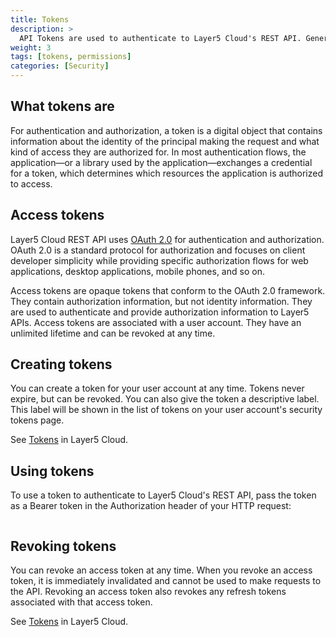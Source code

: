 ```yaml
---
title: Tokens
description: >
  API Tokens are used to authenticate to Layer5 Cloud's REST API. Generated on your user account's security tokens page. Tokens can be revoked at any time.
weight: 3
tags: [tokens, permissions]
categories: [Security]
---
```


## What tokens are

For authentication and authorization, a token is a digital object that contains information about the identity of the principal making the request and what kind of access they are authorized for. In most authentication flows, the application—or a library used by the application—exchanges a credential for a token, which determines which resources the application is authorized to access.

## Access tokens

Layer5 Cloud REST API uses [OAuth 2.0](https://oauth.net/2/) for authentication and authorization. OAuth 2.0 is a standard protocol for authorization and focuses on client developer simplicity while providing specific authorization flows for web applications, desktop applications, mobile phones, and so on.

Access tokens are opaque tokens that conform to the OAuth 2.0 framework. They contain authorization information, but not identity information. They are used to authenticate and provide authorization information to Layer5 APIs. Access tokens are associated with a user account. They have an unlimited lifetime and can be revoked at any time.

## Creating tokens

You can create a token for your user account at any time. Tokens never expire, but can be revoked. You can also give the token a descriptive label. This label will be shown in the list of tokens on your user account's security tokens page.

See [Tokens](https://meshery.layer5.io/security/tokens) in Layer5 Cloud.

## Using tokens

To use a token to authenticate to Layer5 Cloud's REST API, pass the token as a Bearer token in the Authorization header of your HTTP request:

```bash

```

## Revoking tokens

You can revoke an access token at any time. When you revoke an access token, it is immediately invalidated and cannot be used to make requests to the API. Revoking an access token also revokes any refresh tokens associated with that access token.

See [Tokens](https://meshery.layer5.io/security/tokens) in Layer5 Cloud.
